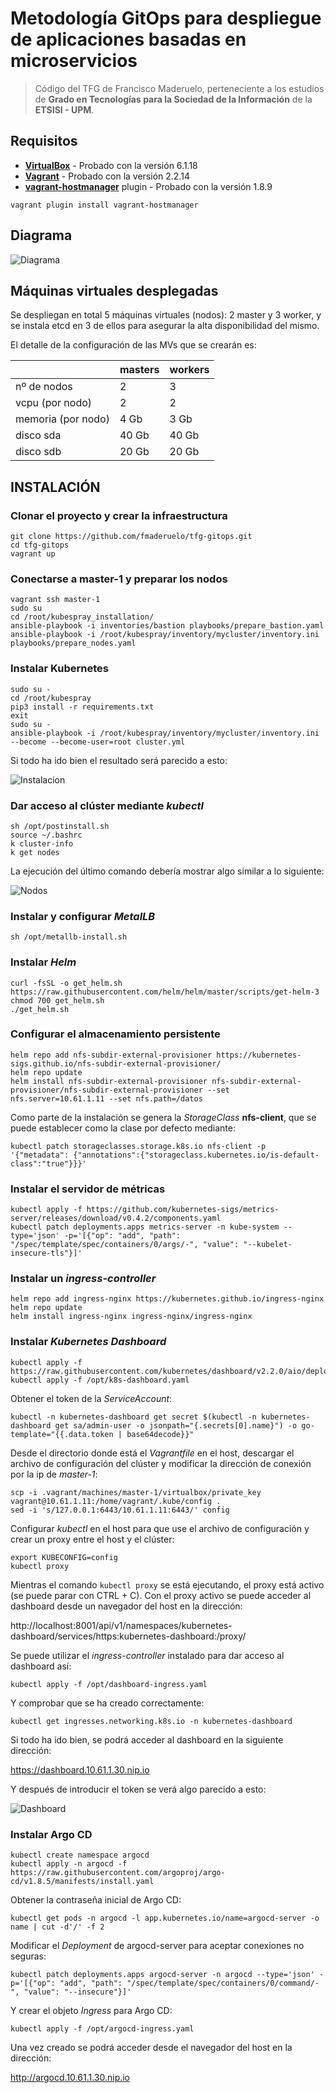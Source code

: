 # Metodología GitOps para despliegue de aplicaciones basadas en microservicios
>Código del TFG de Francisco Maderuelo, perteneciente a los estudios de **Grado en Tecnologías para la Sociedad de la Información** de la **ETSISI - UPM**.

## Requisitos
* **[VirtualBox](https://www.virtualbox.org/wiki/Downloads)** - Probado con la versión 6.1.18
* **[Vagrant](https://www.vagrantup.com/downloads)** - Probado con la versión 2.2.14
* **[vagrant-hostmanager](https://github.com/devopsgroup-io/vagrant-hostmanager)** plugin - Probado con la versión 1.8.9
```
vagrant plugin install vagrant-hostmanager
```
## Diagrama

![Diagrama](/images/k8s-cluster.png)

## Máquinas virtuales desplegadas
Se despliegan en total 5 máquinas virtuales (nodos): 2 master y 3 worker, y se instala etcd en 3 de ellos para asegurar la alta disponibilidad del mismo.

El detalle de la configuración de las MVs que se crearán es:

| |masters|workers
-----|-----|-----
nº de nodos|2|3
vcpu (por nodo)|2|2
memoria (por nodo)|4 Gb| 3 Gb
disco sda|40 Gb|40 Gb
disco sdb|20 Gb|20 Gb

## INSTALACIÓN
### Clonar el proyecto y crear la infraestructura
```
git clone https://github.com/fmaderuelo/tfg-gitops.git
cd tfg-gitops
vagrant up
```
### Conectarse a master-1 y preparar los nodos
```
vagrant ssh master-1
sudo su
cd /root/kubespray_installation/
ansible-playbook -i inventories/bastion playbooks/prepare_bastion.yaml
ansible-playbook -i /root/kubespray/inventory/mycluster/inventory.ini playbooks/prepare_nodes.yaml

```
### Instalar Kubernetes
```
sudo su -
cd /root/kubespray
pip3 install -r requirements.txt
exit
sudo su -
ansible-playbook -i /root/kubespray/inventory/mycluster/inventory.ini --become --become-user=root cluster.yml
```
Si todo ha ido bien el resultado será parecido a esto:

![Instalacion](/images/k8s-installation.png)

### Dar acceso al clúster mediante *kubectl*
```
sh /opt/postinstall.sh
source ~/.bashrc
k cluster-info
k get nodes
```
La ejecución del último comando debería mostrar algo similar a lo siguiente:

![Nodos](/images/k8s-nodes.png)

### Instalar y configurar *MetalLB*
```
sh /opt/metallb-install.sh
```
### Instalar *Helm*
```
curl -fsSL -o get_helm.sh https://raw.githubusercontent.com/helm/helm/master/scripts/get-helm-3
chmod 700 get_helm.sh
./get_helm.sh
```
### Configurar el almacenamiento persistente
```
helm repo add nfs-subdir-external-provisioner https://kubernetes-sigs.github.io/nfs-subdir-external-provisioner/
helm repo update
helm install nfs-subdir-external-provisioner nfs-subdir-external-provisioner/nfs-subdir-external-provisioner --set nfs.server=10.61.1.11 --set nfs.path=/datos
```
Como parte de la instalación se genera la *StorageClass* **nfs-client**, que se puede establecer como la clase por defecto mediante:
```
kubectl patch storageclasses.storage.k8s.io nfs-client -p '{"metadata": {"annotations":{"storageclass.kubernetes.io/is-default-class":"true"}}}'
```
### Instalar el servidor de métricas
```
kubectl apply -f https://github.com/kubernetes-sigs/metrics-server/releases/download/v0.4.2/components.yaml
kubectl patch deployments.apps metrics-server -n kube-system --type='json' -p='[{"op": "add", "path": "/spec/template/spec/containers/0/args/-", "value": "--kubelet-insecure-tls"}]'
```
### Instalar un *ingress-controller*
```
helm repo add ingress-nginx https://kubernetes.github.io/ingress-nginx
helm repo update
helm install ingress-nginx ingress-nginx/ingress-nginx
```
### Instalar *Kubernetes Dashboard*
```
kubectl apply -f https://raw.githubusercontent.com/kubernetes/dashboard/v2.2.0/aio/deploy/recommended.yaml
kubectl apply -f /opt/k8s-dashboard.yaml
```
Obtener el token de la *ServiceAccount*:
```
kubectl -n kubernetes-dashboard get secret $(kubectl -n kubernetes-dashboard get sa/admin-user -o jsonpath="{.secrets[0].name}") -o go-template="{{.data.token | base64decode}}"
```
Desde el directorio donde está el *Vagrantfile* en el host, descargar el archivo de configuración del clúster y modificar la dirección de conexión por la ip de *master-1*:
```
scp -i .vagrant/machines/master-1/virtualbox/private_key vagrant@10.61.1.11:/home/vagrant/.kube/config .
sed -i 's/127.0.0.1:6443/10.61.1.11:6443/' config
```
Configurar *kubectl* en el host para que use el archivo de configuración y crear un proxy entre el host y el clúster:
```
export KUBECONFIG=config
kubectl proxy
```
Mientras el comando `kubectl proxy` se está ejecutando, el proxy está activo (se puede parar con CTRL + C). Con el proxy activo se puede acceder al dashboard desde un navegador del host en la dirección:

http://localhost:8001/api/v1/namespaces/kubernetes-dashboard/services/https:kubernetes-dashboard:/proxy/

Se puede utilizar el *ingress-controller* instalado para dar acceso al dashboard así:
```
kubectl apply -f /opt/dashboard-ingress.yaml
```
Y comprobar que se ha creado correctamente:
```
kubectl get ingresses.networking.k8s.io -n kubernetes-dashboard
```
Si todo ha ido bien, se podrá acceder al dashboard en la siguiente dirección:

https://dashboard.10.61.1.30.nip.io

Y después de introducir el token se verá algo parecido a esto:

![Dashboard](/images/dash-ingress.png)
### Instalar Argo CD
```
kubectl create namespace argocd
kubectl apply -n argocd -f https://raw.githubusercontent.com/argoproj/argo-cd/v1.8.5/manifests/install.yaml
```
Obtener la contraseña inicial de Argo CD:
```
kubectl get pods -n argocd -l app.kubernetes.io/name=argocd-server -o name | cut -d'/' -f 2
```
Modificar el *Deployment* de argocd-server para aceptar conexiones no seguras:
```
kubectl patch deployments.apps argocd-server -n argocd --type='json' -p='[{"op": "add", "path": "/spec/template/spec/containers/0/command/-", "value": "--insecure"}]'
```
Y crear el objeto *Ingress* para Argo CD:
```
kubectl apply -f /opt/argocd-ingress.yaml
```
Una vez creado se podrá acceder desde el navegador del host en la dirección:

http://argocd.10.61.1.30.nip.io

